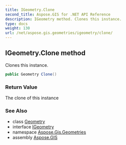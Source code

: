 ```yaml
---
title: IGeometry.Clone
second_title: Aspose.GIS for .NET API Reference
description: IGeometry method. Clones this instance.
type: docs
weight: 130
url: /net/aspose.gis.geometries/igeometry/clone/
---
```

## IGeometry.Clone method

Clones this instance.

```csharp
public Geometry Clone()
```

### Return Value

The clone of this instance

### See Also

* class [Geometry](../../geometry/)
* interface [IGeometry](../)
* namespace [Aspose.Gis.Geometries](../../igeometry/)
* assembly [Aspose.GIS](../../../)


